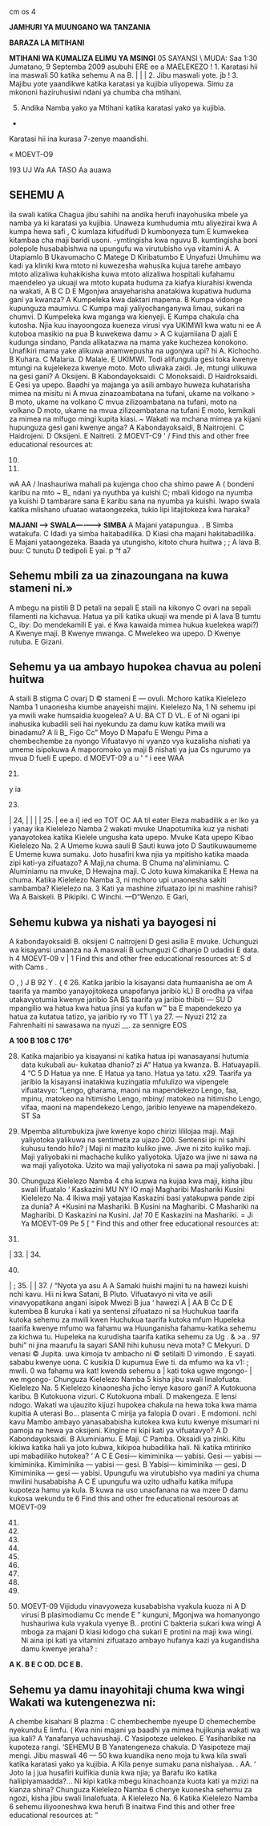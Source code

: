 cm os
4

**JAMHURI YA MUUNGANO WA TANZANIA**

**BARAZA LA MITIHANI**

**MTIHANI WA KUMALIZA ELIMU YA MSINGI**
05 SAYANSI
\ MUDA: Saa 1:30
Jumatano, 9 Septemba 2009 asubuhi
ERE ee a MAELEKEZO
! 1. Karatasi hii ina maswali 50 katika sehemu A na B.
|
| | 2. Jibu maswali yote.
jb
! 3. Majibu yote yaandikwe katika karatasi ya kujibia uliyopewa.
Simu za mkononi haziruhusiwi ndani ya chumba cha mtihani.

5. Andika Namba yako ya Mtihani katika karatasi yako ya kujibia.
-
Karatasi hii ina kurasa 7-zenye maandishi.
>
« MOEVT-O9

193
UJ
Wa AA TASO Aa auawa

## SEHEMU A
ila swali katika
Chagua jibu sahihi na andika herufi inayohusika mbele ya namba ya ki karatasi ya kujibia.
Unaweza kumhudumia mtu aliyezirai kwa
   A kumpa hewa safi ,
   C kumlaza kifudifudi D kumbonyeza tum
   E kumwekea kitambaa cha maji baridi usoni.
-ymtingisha kwa nguvu
B. kumtingisha boni polepole husababishwa na upungufu wa virutubisho vya vitamini A.
   A Utapiamlo B Ukavumacho C Matege
   D Kiribatumbo E Unyafuzi
Umuhimu wa kadi ya kliniki kwa mtoto ni kuwezesha wahusika kujua tarehe ambayo mtoto alizaliwa kuhakikisha kuwa mtoto alizaliwa hospitali kufahamu maendeleo ya ukuaji wa mtoto kupata huduma za kiafya kiurahisi kwenda na wakati,
A
B
C
D
E
Mgonjwa anayeharisha anatakiwa kupatiwa huduma gani ya kwanza?
   A Kumpeleka kwa daktari mapema.
   B Kumpa vidonge kupunguza maumivu.
   C Kumpa maji yaliyochanganywa limau, sukari na chumvi.
   D Kumpeleka kwa mganga wa kienyeji.
   E Kumpa chakula cha kutosha.
Njia kuu inayoongoza kueneza virusi vya UKIMWI kwa watu ni ee
   A kutoboa masikio na pua B kuwekewa damu > A
   C kujamiiana D ajali E kudunga sindano,
Panda alikatazwa na mama yake kuchezea konokono. Unafikiri mama yake alikuwa anamwepusha na ugonjwa upi? hi
A. Kichocho. B Kuhara. C Malaria.
   D Malale. E UKIMWI.
Todi alifungulia gesi toka kwenye mtungi na kujelekeza kwenye moto. Moto uliwaka zaidi.
Je, mtungi ulikuwa na gesi gani?
   A Oksijeni. B Kabondayoksaidi.
   C Monoksaidi. D Haidroksaidi. E Gesi ya upepo.
Baadhi ya majanga ya asili ambayo huweza kuhatarisha mimea na misitu ni
   A mvua zinazoambatana na tufani, ukame na volkano >
   B moto, ukame na volkano
   C mvua zilizoambatana na tufani, moto na volkano
   D moto, ukame na mvua zilizoambatana na tufani
   E moto, kemikali za mimea na mifugo mingi kupita kiasi. ~
Wakati wa mchana mimea ya kijani hupunguza gesi gani kwenye anga?
   A Kabondayoksaidi, B Naitrojeni. C Haidrojeni.
   D Oksijeni. E Naitreti.
2 MOEVT-C9
'
/
Find this and other free educational resources at:

10.

17. 
wA AA
/
Inashauriwa mahali pa kujenga choo cha shimo pawe
   A ( bondeni karibu na mto ~ B_ ndani ya nyuthba ya kuishi
C; mbali kidogo na nyumba ya kuishi D tambarare sana
   E karibu sana na nyumba ya kuishi.
Iwapo swala katika mlishano ufuatao wataongezeka, tukio lipi litajitokeza kwa haraka?

**MAJANI ——> SWALA————> SIMBA**
   A Majani yatapungua. . B Simba watakufa.
   C Idadi ya simba haitabadilika. D Kiasi cha majani hakitabadilika.
   E Majani yataongezeka.
Baada ya utungisho, kitoto chura huitwa ; ;
   A lava B. buu: C tunutu D tedipoli E yai.
p “f a7

## Sehemu mbili za ua zinazoungana na kuwa stameni ni.»
   A mbegu na pistili B
   D petali na sepali E
staili na kikonyo C ovari na sepali filamenti na kichavua.
Hatua ya pili katika ukuaji wa mende pi
   A lava B tumtu C_ iby: Do mendekamili E yai.
é
Kwa kawaida mimea hukua kuelekea wapi?)
   A Kwenye maji. B Kwenye mwanga. C Mwelekeo wa upepo.
   D Kwenye rutuba. E Gizani.

## Sehemu ya ua ambayo hupokea chavua au poleni huitwa
   A staili B stigma C ovarj D © stameni E — ovuli.
Mchoro katika Kielelezo Namba 1 unaonesha kiumbe anayeishi majini.
Kielelezo Na, 1
Ni sehemu ipi ya mwili wake humsaidia kuogelea?
   A U. BA CT D VL. E of
Ni ogani ipi inahusika kubadili seli hai nyekundu za damu kuw katika mwili wa binadamu?
   A Ii B_ Figo Cc” Moyo D Mapafu E Wengu
Pima a chembechembe za nyongo
Vifuatavyo ni vyanzo vya kuzalisha nishati ya umeme isipokuwa
   A maporomoko ya maji B nishati ya jua
Cs ngurumo ya mvua D fueli E upepo.
d
MOEVT-09
a u
'
“
i eee WAA

21. 
y ia

23. 
| 24,
|
|
|
| 25. 
|
ee a i]
ied eo TOT OC AA til eater
Eleza mabadilik a er
Iko ya i yanay ika Kielelezo Namba 2 wakati mvuke
Unapotumika kuz ya nishati yanayotokea katika Kielele ungusha kata upepo.
Mvuke
Kata upepo
Kibao
Kielelezo Na. 2
   A Umeme kuwa sauli B Sauti kuwa joto
   D Sautikuwaumeme E Umeme kuwa sumaku.
Joto husafiri kwa njia ya mpitisho katika maada zipi kati-ya zifuatazo?
   A Maji,na chuma. B Chuma na'aliminiamu.
   C Aluminiamu na mvuke, D Hewajna maji.
   C Joto kuwa kimakanika
   E Hewa na chuma.
Katika Kielelezo Namba 3, ni mchoro upi unaonesha sakiti sambamba?
Kielelezo na. 3
Kati ya mashine zifuatazo ipi ni mashine rahisi? Wa
   A Baiskeli. B Pikipiki. C Winchi. —D“Wenzo. E Gari,

## Sehemu kubwa ya nishati ya bayogesi ni
   A kabondayoksaidi B. oksijeni C naitrojeni
   D gesi asilia E mvuke.
Uchunguzi wa kisayansi unaanza na
   A maswali B uchunguzi C dhanjo D udadisi E data.
h
4 MOEVT-09
v
|
1
Find this and other free educational resources at: S d with Cams
.

O ,
) J B 92
Y .
{ ¢ 26. Katika jaribio la kisayansi data humaanisha ae om A taarifa ya mambo yanayojitokeza unapofanya jaribio kL) B orodha ya vifaa utakavyotumia kwenye jaribio
SA BS taarifa ya jaribio thibiti —
SU D mpangilio wa hatua kwa hatua jinsi ya kufan w™ ba E mapendekezo ya hatua za kutatua tatizo,
ya jaribio ry vo TT
\ ya 27. — Nyuzi 212 za Fahrenhaiti ni sawasawa na nyuzi __. za sennigre EOS

**A 100 B 108 C 176°**

28. Katika majaribio ya kisayansi ni katika hatua ipi wanasayansi hutumia data kukubali au-
kukataa dhanio? zi
A“ Hatua ya kwanza. B. Hatuayapili. 4 “C
5 D Hatua ya nne. E Hatua ya tano.
Hatua ya tatu.
x29. Taarifa ya jaribio la kisayansi inatakiwa kuzingatia mfululizo wa vipengele vifuatavyo:
“Lengo, gharama, maoni na mapendekezo
Lengo, faa, mpinu, matokeo na hitimisho
Lengo, mbiny/ matokeo na hitimisho
Lengo, vifaa, maoni na mapendekezo
Lengo, jaribio lenyewe na mapendekezo.
ST Sa

30. Mpemba alitumbukiza jiwe kwenye kopo chirizi lililojaa maji. Maji yaliyotoka yalikuwa na sentimeta za ujazo 200. Sentensi ipi ni sahihi kuhusu tendo hilo? j
Maji ni mazito kuliko jiwe.
Jiwe ni zito kuliko maji.
Maji yaliyobaki ni machache kuliko yaliyotoka.
Ujazo wa jiwe ni sawa na wa maji yaliyotoka.
Uzito wa maji yaliyotoka ni sawa pa maji yaliyobaki.
|

31. Chunguza Kielelezo Namba 4 cha kupwa na kujaa kwa maji, kisha jibu swali lifuatalo
‘ Kaskazini
MU NY IO
maji
Magharibi Mashariki
Kusini
Kielelezo Na. 4
Ikiwa maji yatajaa Kaskazini basi yatakupwa pande zipi za dunia?
   A *Kusini na Mashariki. B Kusini na Magharibi.
   C Mashariki na Magharibi. D Kaskazini na Kusini. Ja! 70
   E Kaskazini na Mashariki. = Ji Ya
MOEVT-09 Pe 5 [
“
Find this and other free educational resources at:

32. 
| 33. 
| 34.

40. 
| ; 35. 
|
| 37. 
/
“Nyota ya asu
A
A
Samaki huishi majini tu na hawezi kuishi nchi kavu. Hii ni kwa
Satani, B Pluto.
Vifuatavyo ni vita ve asili vinavyopatikana angani isipok
Mwezi B jua
‘
hawezi
A
|
AA
B
Cc
D
E
kutembea B kuruka i kati ya sentensi zifuatazo ni sa
Huchukua taarifa kutoka sehemu za mwili kwen
Huchukua taarifa kutoka mfum
Hupeleka taarifa kwenye mfumo wa fahamu wa
Huunganisha fahamu-katika sehemu za kichwa tu.
Hupeleka na kurudisha taarifa katika sehemu za Ug
. & >a . 97
buhi” ni jina maarufu la sayari SANI
hihi kuhusu neva mota?
   C Mekyuri. D venasi © Jupita.
uwa kimoja tv ambacho ni
© setilaiti D vimondo . E sayati.
sababu kwenye uona.
   C kusikia D kupumua Ewe ti.
da mfumo wa ka v1:
; mwili.
0 wa fahamu wa kat! kwenda sehemu a |
kati toka ugwe mgongo- |
we mgongo-
Chunguza Kielelezo Namba 5 kisha jibu swali linalofuata.
Kielelezo Na. 5
Kielelezo kinaonesha jicho lenye kasoro gani?
   A Kutokuona karibu. B Kutokuona vizuri.
   C Kutokuona mbali. D makengeza. E lensi ndogo.
Wakati wa ujauzito kijuzi hupokea chakula na hewa toka kwa mama kupitia
   A uterasi Bo... plasenta C mirija ya falopia
   D ovari . E mdomoni.
nchi kavu
Mambo ambayo yanasababisha kutokea kwa kutu kwenye misumari ni pamoja na hewa ya oksijeni. Kingine ni kipi kati ya vifuatavyo?
A
D
Kabondayoksaidi. B
Aluminiamu. E
Maji. C Pamba.
Oksaidi ya zinki.
Kitu kikiwa katika hali ya joto kubwa, kikipoa hubadilika hali. Ni katika mtiririko upi mabadiliko hutokea? ‘
A
C
E
Gesi— kimiminika — yabisi.
Gesi — yabisi — kimiminika.
Kimiminika — yabisi — gesi.
   B Yabisi— kimiminika — gesi.
   D Kimiminika — gesi — yabisi.
Upungufu wa virutubisho vya madini ya chuma mwilini husababisha
A
C
E
upungufu wa uzito udhaifu katika mifupa kupoteza hamu ya kula.
   B kuwa na uso unaofanana na wa mzee
   D damu kukosa wekundu te
6
Find this and other fre educational resouroas at
MOEVT-09

41.

42.

43.

44.

45.

46.

47.

48.

49.

50. MOEVT-09
Vijidudu vinavyoweza kusababisha vyakula kuoza ni
A
D
virusi B plasimodiamu Cc mende E ” kunguni,
Mgonjwa wa homanyongo hushauriwa kula vyakula vyenye
B.. protini C
bakteria sukari kwa wingi
   A mboga za majani
   D kiasi kidogo cha sukari E protini na maji kwa wingi.
Ni aina ipi kati ya vitamini zifuatazo ambayo hufanya kazi ya kugandisha damu kwenye jeraha? :

**A K. B E C OD. DC E B.**

## Sehemu ya damu inayohitaji chuma kwa wingi Wakati wa kutengenezwa ni:
   A chembe kisahani B plazma :
   C chembechembe nyeupe D chemechembe nyekundu E limfu.
(
Kwa nini majani ya baadhi ya mimea hujikunja wakati wa jua kali?
   A Yanafanya uchavushaji.
   C Yasipoteze uelekeo.
   E Yasiharibike na kupoteza rangi.
‘SEHEMU B
   B Yanatengeneza chakula.
   D Yasipoteze maji mengi.
Jibu maswali 46 — 50 kwa kuandika neno moja tu kwa kila swali katika karatasi yako ya kujibia.
A
Kila penye sumaku pana nishaiyaa. . AA. ‘
Joto la j jua husafiri kuifikia dunia kwa njia; ya
Barafu iko katika haliipiyamaadda?...
Ni kipi katika mbegu kinachoanza kuota kati ya mzizi na kianza shina?
Chunguza Kielelezo Namba 6 chenye kuonesha sehemu za ngozi, kisha jibu swali linalofuata.
A
Kielelezo Na. 6
Katika Kielelezo Namba 6 sehemu iliyooneshwa kwa herufi B inaitwa
Find this and other free educational resources at:
”